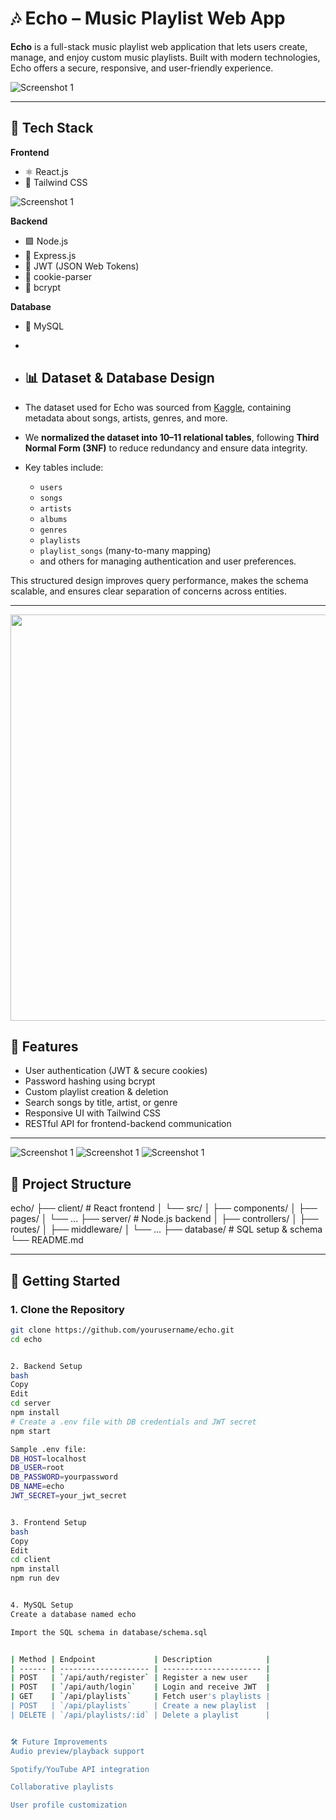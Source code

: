 # 🎶 Echo – Music Playlist Web App

**Echo** is a full-stack music playlist web application that lets users create, manage, and enjoy custom music playlists. Built with modern technologies, Echo offers a secure, responsive, and user-friendly experience.

![Screenshot 1](./Frontend/public/Screenshots/S1.png)


---

## 🧩 Tech Stack

**Frontend**
- ⚛️ React.js
- 💨 Tailwind CSS

![Screenshot 1](./Frontend/public/Screenshots/S2.png)


**Backend**
- 🟩 Node.js
- 🚂 Express.js
- 🔐 JWT (JSON Web Tokens)
- 🍪 cookie-parser
- 🔑 bcrypt

**Database**
- 🐬 MySQL
- 
- ## 📊 Dataset & Database Design

- The dataset used for Echo was sourced from [Kaggle](https://www.kaggle.com/), containing metadata about songs, artists, genres, and more.
- We **normalized the dataset into 10–11 relational tables**, following **Third Normal Form (3NF)** to reduce redundancy and ensure data integrity.
- Key tables include:
  - `users`
  - `songs`
  - `artists`
  - `albums`
  - `genres`
  - `playlists`
  - `playlist_songs` (many-to-many mapping)
  - and others for managing authentication and user preferences.

This structured design improves query performance, makes the schema scalable, and ensures clear separation of concerns across entities.


---

<img src="./Frontend/public/Screenshots/S6.png" width="650" />




## 🔐 Features

- User authentication (JWT & secure cookies)
- Password hashing using bcrypt
- Custom playlist creation & deletion
- Search songs by title, artist, or genre
- Responsive UI with Tailwind CSS
- RESTful API for frontend-backend communication

---
![Screenshot 1](./Frontend/public/Screenshots/S3.png)
![Screenshot 1](./Frontend/public/Screenshots/S4.png)
![Screenshot 1](./Frontend/public/Screenshots/S5.png)

## 📁 Project Structure

echo/
├── client/ # React frontend
│ └── src/
│ ├── components/
│ ├── pages/
│ └── ...
├── server/ # Node.js backend
│ ├── controllers/
│ ├── routes/
│ ├── middleware/
│ └── ...
├── database/ # SQL setup & schema
└── README.md

---

## 🚀 Getting Started

### 1. Clone the Repository

```bash
git clone https://github.com/yourusername/echo.git
cd echo


2. Backend Setup
bash
Copy
Edit
cd server
npm install
# Create a .env file with DB credentials and JWT secret
npm start

Sample .env file:
DB_HOST=localhost
DB_USER=root
DB_PASSWORD=yourpassword
DB_NAME=echo
JWT_SECRET=your_jwt_secret


3. Frontend Setup
bash
Copy
Edit
cd client
npm install
npm run dev


4. MySQL Setup
Create a database named echo

Import the SQL schema in database/schema.sql


| Method | Endpoint             | Description            |
| ------ | -------------------- | ---------------------- |
| POST   | `/api/auth/register` | Register a new user    |
| POST   | `/api/auth/login`    | Login and receive JWT  |
| GET    | `/api/playlists`     | Fetch user's playlists |
| POST   | `/api/playlists`     | Create a new playlist  |
| DELETE | `/api/playlists/:id` | Delete a playlist      |


🛠 Future Improvements
Audio preview/playback support

Spotify/YouTube API integration

Collaborative playlists

User profile customization
